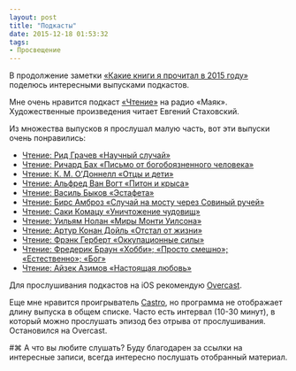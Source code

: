 ```yaml
---
layout: post
title: "Подкасты"
date: 2015-12-18 01:53:32
tags:
- Просвещение
---
```


В продолжение заметки [«Какие книги я прочитал в 2015 году»](http://pavel.miroshnichen.co/2015/12/17/reading/) поделюсь интересными выпусками подкастов.

Мне очень нравится подкаст [«Чтение»](http://radiomayak.ru/podcasts/podcast/id/703/) на радио «Маяк». Художественные произведения читает Евгений Стаховский. 

Из множества выпусков я прослушал малую часть, вот эти выпуски очень понравились: 

- [Чтение: Рид Грачев «Научный случай»](https://overcast.fm/+EQ\_7p-FNo)
- [Чтение: Ричард Бах «Письмо от богобоязненного человека»](https://overcast.fm/+EQ\_4SWW9Q)
- [Чтение: К. М. О’Доннелл «Отцы и дети»](https://overcast.fm/+EQ\_7lWNRM)
- [Чтение: Альфред Ван Вогт «Питон и крыса»](https://overcast.fm/+EQ\_5IfujY)
- [Чтение: Василь Быков «Эстафета»](https://overcast.fm/+EQ\_6SHV\_Y)
- [Чтение: Бирс Амброз «Случай на мосту через Совиный ручей»](https://overcast.fm/+EQ\_692y8Q)
- [Чтение: Саки Комацу «Уничтожение чудовищ»](https://overcast.fm/+EQ\_7eMLVc)
- [Чтение: Уильям Нолан «Миры Монти Уилсона»](https://overcast.fm/+EQ\_60r8io)
- [Чтение: Артур Конан Дойль «Отстал от жизни»](https://overcast.fm/+EQ\_4vclLs)
- [Чтение: Фрэнк Герберт «Оккупационные силы»](https://overcast.fm/+EQ\_5wPyR8)
- [Чтение: Фредерик Браун «Хобби»; «Просто смешно»; «Естественно»; «Бог»](https://overcast.fm/+EQ\_4muGHs)
- [Чтение: Айзек Азимов «Настоящая любовь»](https://overcast.fm/+EQ\_5Ns3Zc)

Для прослушивания подкастов на iOS рекомендую [Overcast](https://geo.itunes.apple.com/ru/app/overcast-podcast-player/id888422857?mt=8&uo=4&at=1001l9qh&ct=blog).

Еще мне нравится проигрыватель [Castro](https://geo.itunes.apple.com/ru/app/castro-high-fidelity-podcasts/id723142770?mt=8&uo=4&at=1001l9qh&ct=blog), но программа не отображает длину выпуска в общем списке. Часто есть интервал (10-30 минут), в который можно прослушать эпизод без отрыва от прослушивания. Остановился на Overcast.


#⌘
А что вы любите слушать? Буду благодарен за ссылки на интересные записи, всегда интересно послушать отобранный материал.
